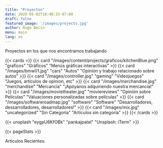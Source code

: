 ```yaml
---
title: "Proyectos"
date: 2020-05-02T18:40:33-07:00
draft: false
featured_image: '/images/projects.jpg'
author: Hugo Belin
menu: main
lang: es
---
```


Proyectos en los que nos encontramos trabajando

{{< cards >}}
  {{< card "/images/content/projects/graficos/kitchenBlue.png" "graficos" "Gráficos" "Menús gráficas interactivas" >}}
  {{< card "/images/bmw01.jpg" "cars" "Autos" "Opinión y trabajo relacionado sobre autos" >}}
  {{< card "/images/controller.jpg" "gaming" "Videojuegos" "Juegos, artículos de opinion, etc" >}}
  {{< card "/images/merchandise.jpg" "merchandise" "Mercancía" "¡Apóyanos adquiriendo nuestra mercancía!" >}}
  {{< card "/images/movietheater.jpg" "moviereviews" "Opinión sobre Películas" "Valuaciones personalizadas sobre películas" >}}
  {{< card "/images/softwareroadmap.jpg" "software" "Software" "Desarrolladores, dessarrolladores, desarrolladores!" >}}
  {{< card "/images/mix.jpg" "uncategorized" "Sin Categoría" "Artículos sin categoría" >}}
{{< /cards >}}

{{< unsplash "eygpU6KfOBk" "pankajpatel" "Unsplash: iTerm" >}}

{{< pageStats >}}

Articulos Recientes:
